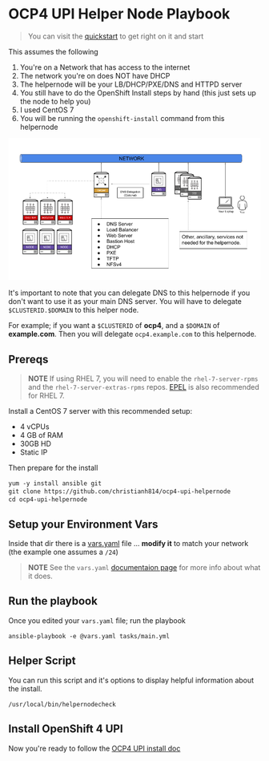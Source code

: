 # OCP4 UPI Helper Node Playbook

> You can visit the [quickstart](docs/quickstart.md) to get right on it and start

This assumes the following

1. You're on a Network that has access to the internet
2. The network you're on does NOT have DHCP
3. The helpernode will be your LB/DHCP/PXE/DNS and HTTPD server
4. You still have to do the OpenShift Install steps by hand (this just sets up the node to help you)
5. I used CentOS 7
6. You will be running the `openshift-install` command from this helpernode

![helpernode](docs/images/hn.png)


It's important to note that you can delegate DNS to this helpernode if you don't want to use it as your main DNS server. You will have to delegate `$CLUSTERID.$DOMAIN` to this helper node.

For example; if you want a `$CLUSTERID` of **ocp4**, and a `$DOMAIN` of **example.com**. Then you will delegate `ocp4.example.com` to this helpernode.

## Prereqs

> **NOTE** If using RHEL 7, you will need to enable the `rhel-7-server-rpms` and the `rhel-7-server-extras-rpms` repos. [EPEL](https://fedoraproject.org/wiki/EPEL) is also recommended for RHEL 7.

Install a CentOS 7 server with this recommended setup:

* 4 vCPUs
* 4 GB of RAM
* 30GB HD
* Static IP

Then prepare for the install

```
yum -y install ansible git
git clone https://github.com/christianh814/ocp4-upi-helpernode
cd ocp4-upi-helpernode
```

## Setup your Environment Vars

Inside that dir there is a [vars.yaml](docs/examples/vars.yaml) file ... **__modify it__** to match your network (the example one assumes a `/24`)

> **NOTE** See the `vars.yaml` [documentaion page](docs/vars-doc.md) for more info about what it does.


## Run the playbook

Once you edited your `vars.yaml` file; run the playbook

```
ansible-playbook -e @vars.yaml tasks/main.yml
```

## Helper Script

You can run this script and it's options to display helpful information about the install.

```
/usr/local/bin/helpernodecheck
```

## Install OpenShift 4 UPI

Now you're ready to follow the [OCP4 UPI install doc](https://docs.openshift.com/container-platform/4.2/installing/installing_bare_metal/installing-bare-metal.html#ssh-agent-using_installing-bare-metal)


